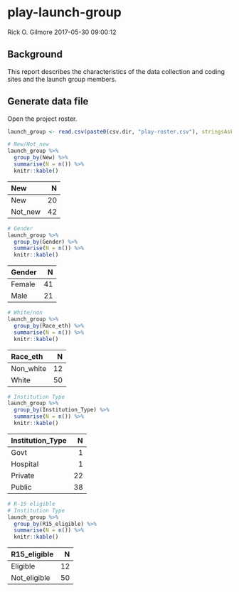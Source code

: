 play-launch-group
================
Rick O. Gilmore
2017-05-30 09:00:12

Background
----------

This report describes the characteristics of the data collection and coding sites and the launch group members.

Generate data file
------------------

Open the project roster.

``` r
launch_group <- read.csv(paste0(csv.dir, "play-roster.csv"), stringsAsFactors = FALSE)

# New/Not_new
launch_group %>% 
  group_by(New) %>% 
  summarise(N = n()) %>%
  knitr::kable()
```

| New      |    N|
|:---------|----:|
| New      |   20|
| Not\_new |   42|

``` r
# Gender
launch_group %>% 
  group_by(Gender) %>% 
  summarise(N = n()) %>%
  knitr::kable()
```

| Gender |    N|
|:-------|----:|
| Female |   41|
| Male   |   21|

``` r
# White/non
launch_group %>% 
  group_by(Race_eth) %>% 
  summarise(N = n()) %>%
  knitr::kable()
```

| Race\_eth  |    N|
|:-----------|----:|
| Non\_white |   12|
| White      |   50|

``` r
# Institution Type
launch_group %>% 
  group_by(Institution_Type) %>% 
  summarise(N = n()) %>%
  knitr::kable()
```

| Institution\_Type |    N|
|:------------------|----:|
| Govt              |    1|
| Hospital          |    1|
| Private           |   22|
| Public            |   38|

``` r
# R-15 eligible
# Institution Type
launch_group %>% 
  group_by(R15_eligible) %>% 
  summarise(N = n()) %>%
  knitr::kable()
```

| R15\_eligible |    N|
|:--------------|----:|
| Eligible      |   12|
| Not\_eligible |   50|
